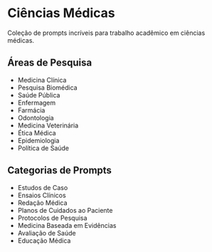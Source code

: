 # Ciências Médicas

Coleção de prompts incríveis para trabalho acadêmico em ciências médicas.

## Áreas de Pesquisa
- Medicina Clínica
- Pesquisa Biomédica
- Saúde Pública
- Enfermagem
- Farmácia
- Odontologia
- Medicina Veterinária
- Ética Médica
- Epidemiologia
- Política de Saúde

## Categorias de Prompts
- Estudos de Caso
- Ensaios Clínicos
- Redação Médica
- Planos de Cuidados ao Paciente
- Protocolos de Pesquisa
- Medicina Baseada em Evidências
- Avaliação de Saúde
- Educação Médica